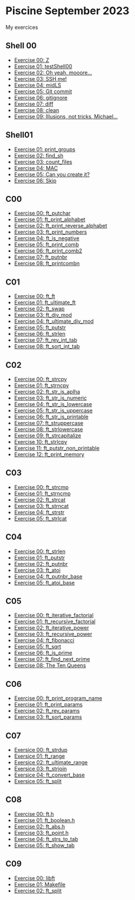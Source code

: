 
# Piscine September 2023

My exercices

## Shell 00
- [Exercise 00: Z](https://github.com/PandaCao/piscine/blob/main/shell00/ex00/z)
- [Exercise 01: testShell00](https://github.com/PandaCao/piscine/blob/main/shell00/ex01/testShell00.tar)
- [Exercise 02: Oh yeah, mooore...](https://github.com/PandaCao/piscine/blob/main/shell00/ex02/exo2.tar)
- [Exercise 03: SSH me!](https://github.com/PandaCao/piscine/blob/main/shell00/ex03/id_rsa_pub)
- [Exercise 04: midLS](https://github.com/PandaCao/piscine/blob/main/shell00/ex04/midLS)
- [Exercise 05: Git commit](https://github.com/PandaCao/piscine/blob/main/shell00/ex05/git_commit.sh)
- [Exercise 06: gitignore](https://github.com/PandaCao/piscine/blob/main/shell00/ex06/git_ignore.sh)
- [Exercise 07: diff](https://github.com/PandaCao/piscine/blob/main/shell00/ex07/b)
- [Exercise 08: clean](https://github.com/PandaCao/piscine/blob/main/shell00/ex08/clean)
- [Exercise 09: Illusions, not tricks, Michael...](https://github.com/PandaCao/piscine/blob/main/shell00/ex09/ft_magic)

## Shell01
- [Exercise 01: print_groups](https://github.com/PandaCao/piscine/blob/main/shell01/ex01/print_groups.sh)
- [Exercise 02: find_sh](https://github.com/PandaCao/piscine/blob/main/shell01/ex02/find_sh.sh)
- [Exercise 03: count_files](https://github.com/PandaCao/piscine/blob/main/shell01/ex03/count_files.sh)
- [Exercise 04: MAC](https://github.com/PandaCao/piscine/blob/main/shell01/ex04/MAC.sh)
- [Exercise 05: Can you create it?](https://github.com/PandaCao/piscine/blob/main/shell01/ex05/%22%5C%3F%24*'MaRViN'*%24%3F%5C%22)
- [Exercise 06: Skip](https://github.com/PandaCao/piscine/blob/main/shell01/ex06/skip.sh)

## C00
- [Exercise 00: ft_putchar](https://github.com/PandaCao/piscine/blob/main/c00/ex00/ft_putchar.c)
- [Exercise 01: ft_print_alphabet](https://github.com/PandaCao/piscine/blob/main/c00/ex01/ft_print_alphabet.c)
- [Exercise 02: ft_print_reverse_alphabet](https://github.com/PandaCao/piscine/blob/main/c00/ex02/ft_print_reverse_alphabet.c)
- [Exercise 03: ft_print_numbers](https://github.com/PandaCao/piscine/blob/main/c00/ex03/ft_print_numbers.c)
- [Exercise 04: ft_is_negative](https://github.com/PandaCao/piscine/blob/main/c00/ex04/ft_is_negative.c)
- [Exercise 05: ft_print_comb]()
- [Exercise 06: ft_print_comb2]()
- [Exercise 07: ft_putnbr]()
- [Exercise 08: ft_printcombn]()

## C01
- [Exercise 00: ft_ft](https://github.com/PandaCao/piscine/blob/main/c01/ex00/ft_ft.c)
- [Exercise 01: ft_ultimate_ft](https://github.com/PandaCao/piscine/blob/main/c01/ex01/ft_ultimate_ft.c)
- [Exercise 02: ft_swap](https://github.com/PandaCao/piscine/blob/main/c01/ex02/ft_swap.c)
- [Exercise 03: ft_div_mod](https://github.com/PandaCao/piscine/blob/main/c01/ex03/ft_div_mod.c)
- [Exercise 04: ft_ultimate_div_mod](https://github.com/PandaCao/piscine/blob/main/c01/ex04/ft_ultimate_div_mod.c)
- [Exercise 05: ft_putstr](https://github.com/PandaCao/piscine/blob/main/c01/ex05/ft_putstr.c)
- [Exercise 06: ft_strlen](https://github.com/PandaCao/piscine/blob/main/c01/ex06/ft_strlen.c)
- [Exercise 07: ft_rev_int_tab](https://github.com/PandaCao/piscine/blob/main/c01/ex07/ft_rev_int_tab.c)
- [Exercise 08: ft_sort_int_tab](https://github.com/PandaCao/piscine/blob/main/c01/ex08/ft_sort_int_tab.c)

## C02
- [Exercise 00: ft_strcpy](https://github.com/PandaCao/piscine/blob/main/c02/ex00/ft_strcpy.c)
- [Exercise 01: ft_strncpy](https://github.com/PandaCao/piscine/blob/main/c02/ex01/ft_strncpy.c)
- [Exercise 02: ft_str_is_aplha](https://github.com/PandaCao/piscine/blob/main/c02/ex02/ft_str_is_alpha.c)
- [Exercise 03: ft_str_is_numeric](https://github.com/PandaCao/piscine/blob/main/c02/ex03/ft_str_is_numeric.c)
- [Exercise 04: ft_str_is_lowercase](https://github.com/PandaCao/piscine/blob/main/c02/ex04/ft_str_is_lowercase.c)
- [Exercise 05: ft_str_is_uppercase](https://github.com/PandaCao/piscine/blob/main/c02/ex05/ft_str_is_uppercase.c)
- [Exercise 06: ft_str_is_printable](https://github.com/PandaCao/piscine/blob/main/c02/ex06/ft_str_is_printable.c)
- [Exercise 07: ft_struppercase](https://github.com/PandaCao/piscine/blob/main/c02/ex07/ft_strupcase.c)
- [Exercise 08: ft_strlowercase](https://github.com/PandaCao/piscine/blob/main/c02/ex08/ft_strlowcase.c)
- [Exercise 09: ft_strcapitalize](https://github.com/PandaCao/piscine/blob/main/c02/ex09/ft_strcapitalize.c)
- [Exercise 10: ft_strlcpy](https://github.com/PandaCao/piscine/blob/main/c02/ex10/ft_strlcpy.c)
- [Exercise 11: ft_putstr_non_printable]()
- [Exercise 12: ft_print_memory]()

## C03
- [Exercise 00: ft_strcmp](https://github.com/PandaCao/piscine/blob/main/c03/ex00/ft_strcmp.c)
- [Exercise 01: ft_strncmp](https://github.com/PandaCao/piscine/blob/main/c03/ex01/ft_strncmp.c)
- [Exercise 02: ft_strcat](https://github.com/PandaCao/piscine/blob/main/c03/ex02/ft_strcat.c)
- [Exercise 03: ft_strncat](https://github.com/PandaCao/piscine/blob/main/c03/ex03/ft_strncat.c)
- [Exercise 04: ft_strstr](https://github.com/PandaCao/piscine/blob/main/c03/ex04/ft_strstr.c)
- [Exercise 05: ft_strlcat](https://github.com/PandaCao/piscine/blob/main/c03/ex05/ft_strlcat.c)

## C04
- [Exercise 00: ft_strlen](https://github.com/PandaCao/piscine/blob/main/c04/ex00/ft_strlen.c)
- [Exercise 01: ft_putstr](https://github.com/PandaCao/piscine/blob/main/c04/ex01/ft_putstr.c)
- [Exercise 02: ft_putnbr](https://github.com/PandaCao/piscine/blob/main/c04/ex02/ft_putnbr.c)
- [Exercise 03: ft_atoi](https://github.com/PandaCao/piscine/blob/main/c04/ex03/ft_atoi.c)
- [Exercise 04: ft_putnbr_base]()
- [Exercise 05: ft_atoi_base]()

## C05
- [Exercise 00: ft_iterative_factorial](https://github.com/PandaCao/piscine/blob/main/c05/ex00/ft_iterative_factorial.c)
- [Exercise 01: ft_recursive_factorial](https://github.com/PandaCao/piscine/blob/main/c05/ex01/ft_recursive_factorial.c)
- [Exercise 02: ft_iterative_power](https://github.com/PandaCao/piscine/blob/main/c05/ex02/ft_iterative_power.c)
- [Exercise 03: ft_recursive_power](https://github.com/PandaCao/piscine/blob/main/c05/ex03/ft_recursive_power.c)
- [Exercise 04: ft_fibonacci](https://github.com/PandaCao/piscine/blob/main/c05/ex04/ft_fibonacci.c)
- [Exercise 05: ft_sqrt](https://github.com/PandaCao/piscine/blob/main/c05/ex05/ft_sqrt.c)
- [Exercise 06: ft_is_prime]()
- [Exercise 07: ft_find_next_prime]()
- [Exercise 08: The Ten Queens]()

## C06
- [Exercise 00: ft_print_program_name](https://github.com/PandaCao/piscine/blob/main/c06/ex00/ft_print_program_name.c)
- [Exercise 01: ft_print_params](https://github.com/PandaCao/piscine/blob/main/c06/ex01/ft_print_params.c)
- [Exercise 02: ft_rev_params](https://github.com/PandaCao/piscine/blob/main/c06/ex02/ft_rev_params.c)
- [Exercise 03: ft_sort_params]()

## C07
- [Exersice 00: ft_strdup](https://github.com/PandaCao/piscine/blob/main/c07/ex00/ft_strdup.c)
- [Exersice 01: ft_range](https://github.com/PandaCao/piscine/blob/main/c07/ex01/ft_range.c)
- [Exersice 02: ft_ultimate_range](https://github.com/PandaCao/piscine/blob/main/c07/ex02/ft_ultimate_range.c)
- [Exersice 03: ft_strjoin](https://github.com/PandaCao/piscine/blob/main/c07/ex03/ft_strjoin.c)
- [Exersice 04: ft_convert_base]()
- [Exersice 05: ft_split]()

## C08
- [Exercise 00: ft.h]()
- [Exercise 01: ft_boolean.h]()
- [Exercise 02: ft_abs.h]()
- [Exercise 03: ft_point.h]()
- [Exercise 04: ft_strs_to_tab]()
- [Exercise 05: ft_show_tab]()

## C09
- [Exercise 00: libft]()
- [Exercise 01: Makefile]()
- [Exercise 02: ft_split]()

